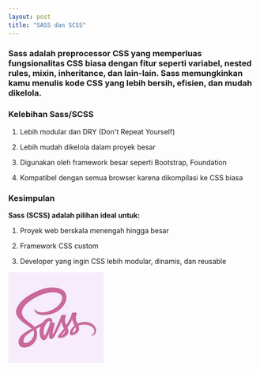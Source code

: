 ```yaml
---
layout: post
title: "SASS dan SCSS"
---
```


<!-- ### penjelasan tentang SASS dan SCSS. -->


### Sass adalah preprocessor CSS yang memperluas fungsionalitas CSS biasa dengan fitur seperti variabel, nested rules, mixin, inheritance, dan lain-lain. Sass memungkinkan kamu menulis kode CSS yang lebih bersih, efisien, dan mudah dikelola.

### Kelebihan Sass/SCSS
1. Lebih modular dan DRY (Don't Repeat Yourself)

2. Lebih mudah dikelola dalam proyek besar

3. Digunakan oleh framework besar seperti Bootstrap, Foundation

4. Kompatibel dengan semua browser karena dikompilasi ke CSS biasa

### Kesimpulan

**Sass (SCSS) adalah pilihan ideal untuk:**

1. Proyek web berskala menengah hingga besar

2. Framework CSS custom

3. Developer yang ingin CSS lebih modular, dinamis, dan reusable




![SASS dab SCSS](/assets/images/SASS.jpg)